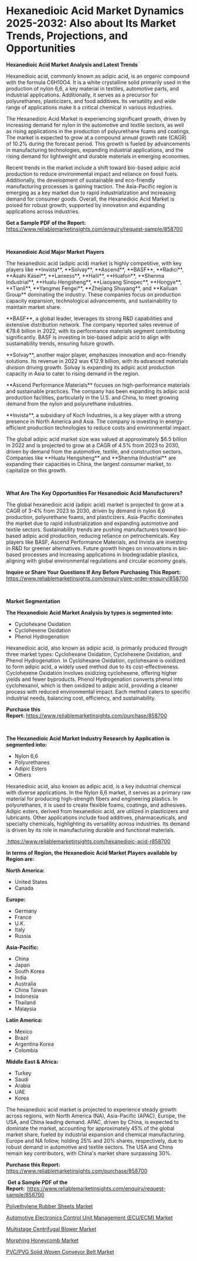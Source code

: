 <p><h1>Hexanedioic Acid Market Dynamics 2025-2032: Also about Its Market Trends, Projections, and Opportunities</h1></p><p><strong>Hexanedioic Acid Market Analysis and Latest Trends</strong></p>
<p><p>Hexanedioic acid, commonly known as adipic acid, is an organic compound with the formula C6H10O4. It is a white crystalline solid primarily used in the production of nylon 6,6, a key material in textiles, automotive parts, and industrial applications. Additionally, it serves as a precursor for polyurethanes, plasticizers, and food additives. Its versatility and wide range of applications make it a critical chemical in various industries.</p><p>The Hexanedioic Acid Market is experiencing significant growth, driven by increasing demand for nylon in the automotive and textile sectors, as well as rising applications in the production of polyurethane foams and coatings. The market is expected to grow at a compound annual growth rate (CAGR) of 10.2% during the forecast period. This growth is fueled by advancements in manufacturing technologies, expanding industrial applications, and the rising demand for lightweight and durable materials in emerging economies.</p><p>Recent trends in the market include a shift toward bio-based adipic acid production to reduce environmental impact and reliance on fossil fuels. Additionally, the development of sustainable and eco-friendly manufacturing processes is gaining traction. The Asia-Pacific region is emerging as a key market due to rapid industrialization and increasing demand for consumer goods. Overall, the Hexanedioic Acid Market is poised for robust growth, supported by innovation and expanding applications across industries.</p></p>
<p><strong>Get a Sample PDF of the Report:&nbsp;</strong> <a href="https://www.reliablemarketinsights.com/enquiry/request-sample/858700?utm_campaign=2013&utm_medium=2&utm_source=Github&utm_content=ia&utm_term=25012025&utm_id=hexanedioic-acid">https://www.reliablemarketinsights.com/enquiry/request-sample/858700</a></p>
<p>&nbsp;</p>
<p><strong>Hexanedioic Acid Major Market Players</strong></p>
<p><p>The hexanedioic acid (adipic acid) market is highly competitive, with key players like **Invista**, **Solvay**, **Ascend**, **BASF**, **Radici**, **Asahi Kasei**, **Lanxess**, **Haili**, **Huafon**, **Shenma Industrial**, **Hualu Hengsheng**, **Liaoyang Sinopec**, **Hongye**, **Tianli**, **Yangmei Fengxi**, **Zhejiang Shuyang**, and **Kailuan Group** dominating the industry. These companies focus on production capacity expansion, technological advancements, and sustainability to maintain market share.</p><p>**BASF**, a global leader, leverages its strong R&D capabilities and extensive distribution network. The company reported sales revenue of €78.6 billion in 2022, with its performance materials segment contributing significantly. BASF is investing in bio-based adipic acid to align with sustainability trends, ensuring future growth.</p><p>**Solvay**, another major player, emphasizes innovation and eco-friendly solutions. Its revenue in 2022 was €12.9 billion, with its advanced materials division driving growth. Solvay is expanding its adipic acid production capacity in Asia to cater to rising demand in the region.</p><p>**Ascend Performance Materials** focuses on high-performance materials and sustainable practices. The company has been expanding its adipic acid production facilities, particularly in the U.S. and China, to meet growing demand from the nylon and polyurethane industries.</p><p>**Invista**, a subsidiary of Koch Industries, is a key player with a strong presence in North America and Asia. The company is investing in energy-efficient production technologies to reduce costs and environmental impact.</p><p>The global adipic acid market size was valued at approximately $6.5 billion in 2022 and is projected to grow at a CAGR of 4.5% from 2023 to 2030, driven by demand from the automotive, textile, and construction sectors. Companies like **Hualu Hengsheng** and **Shenma Industrial** are expanding their capacities in China, the largest consumer market, to capitalize on this growth.</p></p>
<p>&nbsp;</p>
<p><strong>What Are The Key Opportunities For Hexanedioic Acid Manufacturers?</strong></p>
<p><p>The global hexanedioic acid (adipic acid) market is projected to grow at a CAGR of 3-4% from 2023 to 2030, driven by demand in nylon 6,6 production, polyurethane foams, and plasticizers. Asia-Pacific dominates the market due to rapid industrialization and expanding automotive and textile sectors. Sustainability trends are pushing manufacturers toward bio-based adipic acid production, reducing reliance on petrochemicals. Key players like BASF, Ascend Performance Materials, and Invista are investing in R&D for greener alternatives. Future growth hinges on innovations in bio-based processes and increasing applications in biodegradable plastics, aligning with global environmental regulations and circular economy goals.</p></p>
<p><strong>Inquire or Share Your Questions If Any Before Purchasing This Report:</strong> <a href="https://www.reliablemarketinsights.com/enquiry/pre-order-enquiry/858700?utm_campaign=2013&utm_medium=2&utm_source=Github&utm_content=ia&utm_term=25012025&utm_id=hexanedioic-acid">https://www.reliablemarketinsights.com/enquiry/pre-order-enquiry/858700</a></p>
<p>&nbsp;</p>
<p><strong>Market Segmentation</strong></p>
<p><strong>The Hexanedioic Acid Market Analysis by types is segmented into:</strong></p>
<p><ul><li>Cyclohexane Oxidation</li><li>Cyclohexene Oxidation</li><li>Phenol Hydrogenation</li></ul></p>
<p><p>Hexanedioic acid, also known as adipic acid, is primarily produced through three market types: Cyclohexane Oxidation, Cyclohexene Oxidation, and Phenol Hydrogenation. In Cyclohexane Oxidation, cyclohexane is oxidized to form adipic acid, a widely used method due to its cost-effectiveness. Cyclohexene Oxidation involves oxidizing cyclohexene, offering higher yields and fewer byproducts. Phenol Hydrogenation converts phenol into cyclohexanol, which is then oxidized to adipic acid, providing a cleaner process with reduced environmental impact. Each method caters to specific industrial needs, balancing cost, efficiency, and sustainability.</p></p>
<p><strong>Purchase this Report:&nbsp;</strong><a href="https://www.reliablemarketinsights.com/purchase/858700?utm_campaign=2013&utm_medium=2&utm_source=Github&utm_content=ia&utm_term=25012025&utm_id=hexanedioic-acid">https://www.reliablemarketinsights.com/purchase/858700</a></p>
<p>&nbsp;</p>
<p><strong>The Hexanedioic Acid Market Industry Research by Application is segmented into:</strong></p>
<p><ul><li>Nylon 6,6</li><li>Polyurethanes</li><li>Adipic Esters</li><li>Others</li></ul></p>
<p><p>Hexanedioic acid, also known as adipic acid, is a key industrial chemical with diverse applications. In the Nylon 6,6 market, it serves as a primary raw material for producing high-strength fibers and engineering plastics. In polyurethanes, it is used to create flexible foams, coatings, and adhesives. Adipic esters, derived from hexanedioic acid, are utilized in plasticizers and lubricants. Other applications include food additives, pharmaceuticals, and specialty chemicals, highlighting its versatility across industries. Its demand is driven by its role in manufacturing durable and functional materials.</p></p>
<p><a href="https://www.reliablemarketinsights.com/hexanedioic-acid-r858700?utm_campaign=2013&utm_medium=2&utm_source=Github&utm_content=ia&utm_term=25012025&utm_id=hexanedioic-acid">&nbsp;https://www.reliablemarketinsights.com/hexanedioic-acid-r858700</a></p>
<p><strong>In terms of Region, the Hexanedioic Acid Market Players available by Region are:</strong></p>
<p>
    <p> <strong> North America: </strong>
        <ul>
            <li>United States</li>
            <li>Canada</li>
        </ul>
        </p> 
    <p> <strong> Europe: </strong>
        <ul>
            <li>Germany</li>
            <li>France</li>
            <li>U.K.</li>
            <li>Italy</li>
            <li>Russia</li>
        </ul>
        </p> 
    <p> <strong> Asia-Pacific: </strong>
        <ul>
            <li>China</li>
            <li>Japan</li>
            <li>South Korea</li>
            <li>India</li>
            <li>Australia</li>
            <li>China Taiwan</li>
            <li>Indonesia</li>
            <li>Thailand</li>
            <li>Malaysia</li>
        </ul>
        </p> 
    <p> <strong> Latin America: </strong>
        <ul>
            <li>Mexico</li>
            <li>Brazil</li>
            <li>Argentina Korea</li>
            <li>Colombia</li>
        </ul>
        </p> 
    <p> <strong> Middle East & Africa: </strong>
        <ul>
            <li>Turkey</li>
            <li>Saudi</li>
            <li>Arabia</li>
            <li>UAE</li>
            <li>Korea</li>
        </ul>
    </p>
    </p>
<p><p>The hexanedioic acid market is projected to experience steady growth across regions, with North America (NA), Asia-Pacific (APAC), Europe, the USA, and China leading demand. APAC, driven by China, is expected to dominate the market, accounting for approximately 45% of the global market share, fueled by industrial expansion and chemical manufacturing. Europe and NA follow, holding 25% and 20% shares, respectively, due to robust demand in automotive and textile sectors. The USA and China remain key contributors, with China's market share surpassing 30%.</p></p>
<p><strong>Purchase this Report: </strong><a href="https://www.reliablemarketinsights.com/purchase/858700?utm_campaign=2013&utm_medium=2&utm_source=Github&utm_content=ia&utm_term=25012025&utm_id=hexanedioic-acid">https://www.reliablemarketinsights.com/purchase/858700</a></p>
<p>&nbsp;<strong>Get a Sample PDF of the Report:&nbsp;&nbsp;</strong><a href="https://www.reliablemarketinsights.com/enquiry/request-sample/858700?utm_campaign=2013&utm_medium=2&utm_source=Github&utm_content=ia&utm_term=25012025&utm_id=hexanedioic-acid">https://www.reliablemarketinsights.com/enquiry/request-sample/858700</a></p>
<p><strong></strong></p>
<p><p><a href="https://www.linkedin.com/pulse/complete-swot-analysis-polyethylene-rubber-sheets-market-vv9sc?utm_campaign=2013&utm_medium=2&utm_source=Github&utm_content=ia&utm_term=25012025&utm_id=hexanedioic-acid">Polyethylene Rubber Sheets Market</a></p><p><a href="https://www.linkedin.com/pulse/automotive-electronics-control-unit-management-ecuecm-2edcc?utm_campaign=2013&utm_medium=2&utm_source=Github&utm_content=ia&utm_term=25012025&utm_id=hexanedioic-acid">Automotive Electronics Control Unit Management (ECU/ECM) Market</a></p><p><a href="https://www.linkedin.com/pulse/revenue-market-growth-insights-multistage-centrifugal-blower-juw2f?utm_campaign=2013&utm_medium=2&utm_source=Github&utm_content=ia&utm_term=25012025&utm_id=hexanedioic-acid">Multistage Centrifugal Blower Market</a></p><p><a href="https://www.linkedin.com/pulse/growing-demand-morphing-honeycomb-market-forecasting-147-2frtf?utm_campaign=2013&utm_medium=2&utm_source=Github&utm_content=ia&utm_term=25012025&utm_id=hexanedioic-acid">Morphing Honeycomb Market</a></p><p><a href="https://www.linkedin.com/pulse/future-pvcpvg-solid-woven-conveyor-belt-market-2025-2032-growth-umbme?utm_campaign=2013&utm_medium=2&utm_source=Github&utm_content=ia&utm_term=25012025&utm_id=hexanedioic-acid">PVC/PVG Solid Woven Conveyor Belt Market</a></p></p>